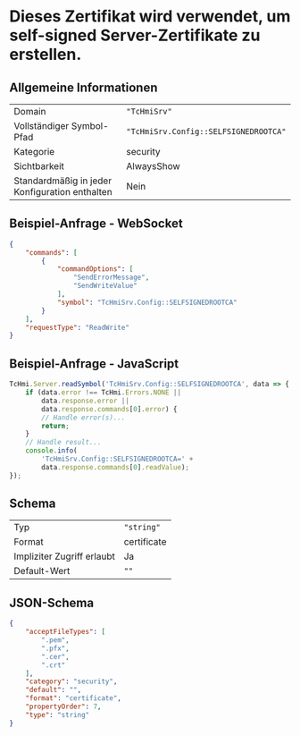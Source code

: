 # Dieses Zertifikat wird verwendet, um self-signed Server-Zertifikate zu erstellen.

## Allgemeine Informationen

|  |  |
| - | - |
| Domain | `"TcHmiSrv"` |
| Vollständiger Symbol-Pfad | `"TcHmiSrv.Config::SELFSIGNEDROOTCA"` |
| Kategorie | security |
| Sichtbarkeit | AlwaysShow |
| Standardmäßig in jeder Konfiguration enthalten | Nein |

## Beispiel-Anfrage - WebSocket

```json
{
    "commands": [
        {
            "commandOptions": [
                "SendErrorMessage",
                "SendWriteValue"
            ],
            "symbol": "TcHmiSrv.Config::SELFSIGNEDROOTCA"
        }
    ],
    "requestType": "ReadWrite"
}
```

## Beispiel-Anfrage - JavaScript

```javascript
TcHmi.Server.readSymbol('TcHmiSrv.Config::SELFSIGNEDROOTCA', data => {
    if (data.error !== TcHmi.Errors.NONE ||
        data.response.error ||
        data.response.commands[0].error) {
        // Handle error(s)...
        return;
    }
    // Handle result...
    console.info(
        'TcHmiSrv.Config::SELFSIGNEDROOTCA=' +
        data.response.commands[0].readValue);
});
```

## Schema

|  |  |
| - | - |
| Typ | `"string"` |
| Format | certificate |
| Impliziter Zugriff erlaubt | Ja |
| Default-Wert | `""` |

## JSON-Schema

```json
{
    "acceptFileTypes": [
        ".pem",
        ".pfx",
        ".cer",
        ".crt"
    ],
    "category": "security",
    "default": "",
    "format": "certificate",
    "propertyOrder": 7,
    "type": "string"
}
```
